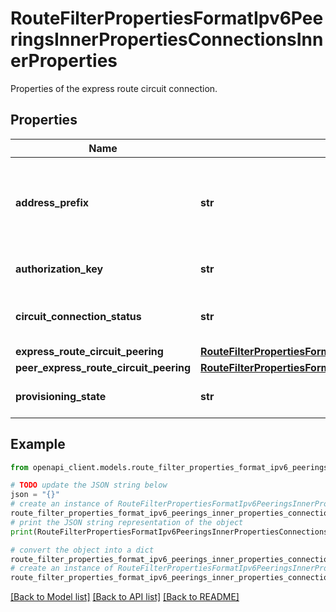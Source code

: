 # RouteFilterPropertiesFormatIpv6PeeringsInnerPropertiesConnectionsInnerProperties

Properties of the express route circuit connection.

## Properties

Name | Type | Description | Notes
------------ | ------------- | ------------- | -------------
**address_prefix** | **str** | /29 IP address space to carve out Customer addresses for tunnels. | [optional] 
**authorization_key** | **str** | The authorization key. | [optional] 
**circuit_connection_status** | **str** | Express Route Circuit connection state. | [optional] [readonly] 
**express_route_circuit_peering** | [**RouteFilterPropertiesFormatIpv6PeeringsInnerPropertiesConnectionsInnerPropertiesExpressRouteCircuitPeering**](RouteFilterPropertiesFormatIpv6PeeringsInnerPropertiesConnectionsInnerPropertiesExpressRouteCircuitPeering.md) |  | [optional] 
**peer_express_route_circuit_peering** | [**RouteFilterPropertiesFormatIpv6PeeringsInnerPropertiesConnectionsInnerPropertiesExpressRouteCircuitPeering**](RouteFilterPropertiesFormatIpv6PeeringsInnerPropertiesConnectionsInnerPropertiesExpressRouteCircuitPeering.md) |  | [optional] 
**provisioning_state** | **str** | The current provisioning state. | [optional] [readonly] 

## Example

```python
from openapi_client.models.route_filter_properties_format_ipv6_peerings_inner_properties_connections_inner_properties import RouteFilterPropertiesFormatIpv6PeeringsInnerPropertiesConnectionsInnerProperties

# TODO update the JSON string below
json = "{}"
# create an instance of RouteFilterPropertiesFormatIpv6PeeringsInnerPropertiesConnectionsInnerProperties from a JSON string
route_filter_properties_format_ipv6_peerings_inner_properties_connections_inner_properties_instance = RouteFilterPropertiesFormatIpv6PeeringsInnerPropertiesConnectionsInnerProperties.from_json(json)
# print the JSON string representation of the object
print(RouteFilterPropertiesFormatIpv6PeeringsInnerPropertiesConnectionsInnerProperties.to_json())

# convert the object into a dict
route_filter_properties_format_ipv6_peerings_inner_properties_connections_inner_properties_dict = route_filter_properties_format_ipv6_peerings_inner_properties_connections_inner_properties_instance.to_dict()
# create an instance of RouteFilterPropertiesFormatIpv6PeeringsInnerPropertiesConnectionsInnerProperties from a dict
route_filter_properties_format_ipv6_peerings_inner_properties_connections_inner_properties_from_dict = RouteFilterPropertiesFormatIpv6PeeringsInnerPropertiesConnectionsInnerProperties.from_dict(route_filter_properties_format_ipv6_peerings_inner_properties_connections_inner_properties_dict)
```
[[Back to Model list]](../README.md#documentation-for-models) [[Back to API list]](../README.md#documentation-for-api-endpoints) [[Back to README]](../README.md)


